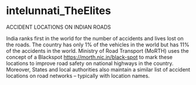 # intelunnati_TheElites
ACCIDENT LOCATIONS ON INDIAN ROADS

India ranks first in the world for the number of accidents and lives lost on the roads. The country has only 1% of the vehicles in the world but has 11% of the accidents in the world. Ministry of Road Transport (MoRTH) uses the concept of a Blackspot https://morth.nic.in/black-spot to mark these locations to improve road safety on national highways in the country. Moreover, States and local authorities also maintain a similar list of accident locations on road networks – typically with location names.
